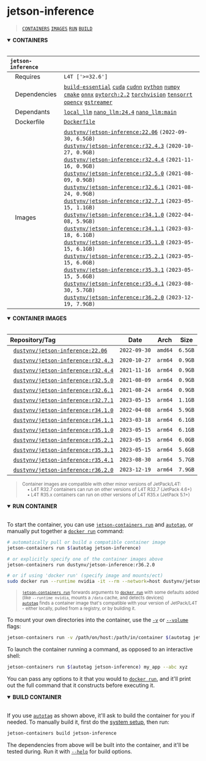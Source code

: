 # jetson-inference

> [`CONTAINERS`](#user-content-containers) [`IMAGES`](#user-content-images) [`RUN`](#user-content-run) [`BUILD`](#user-content-build)

<details open>
<summary><b><a id="containers">CONTAINERS</a></b></summary>
<br>

| **`jetson-inference`** | |
| :-- | :-- |
| &nbsp;&nbsp;&nbsp;Requires | `L4T ['>=32.6']` |
| &nbsp;&nbsp;&nbsp;Dependencies | [`build-essential`](/packages/build/build-essential) [`cuda`](/packages/cuda/cuda) [`cudnn`](/packages/cuda/cudnn) [`python`](/packages/build/python) [`numpy`](/packages/numpy) [`cmake`](/packages/build/cmake/cmake_pip) [`onnx`](/packages/onnx) [`pytorch:2.2`](/packages/pytorch) [`torchvision`](/packages/pytorch/torchvision) [`tensorrt`](/packages/tensorrt) [`opencv`](/packages/opencv) [`gstreamer`](/packages/gstreamer) |
| &nbsp;&nbsp;&nbsp;Dependants | [`local_llm`](/packages/llm/local_llm) [`nano_llm:24.4`](/packages/llm/nano_llm) [`nano_llm:main`](/packages/llm/nano_llm) |
| &nbsp;&nbsp;&nbsp;Dockerfile | [`Dockerfile`](Dockerfile) |
| &nbsp;&nbsp;&nbsp;Images | [`dustynv/jetson-inference:22.06`](https://hub.docker.com/r/dustynv/jetson-inference/tags) `(2022-09-30, 6.5GB)`<br>[`dustynv/jetson-inference:r32.4.3`](https://hub.docker.com/r/dustynv/jetson-inference/tags) `(2020-10-27, 0.9GB)`<br>[`dustynv/jetson-inference:r32.4.4`](https://hub.docker.com/r/dustynv/jetson-inference/tags) `(2021-11-16, 0.9GB)`<br>[`dustynv/jetson-inference:r32.5.0`](https://hub.docker.com/r/dustynv/jetson-inference/tags) `(2021-08-09, 0.9GB)`<br>[`dustynv/jetson-inference:r32.6.1`](https://hub.docker.com/r/dustynv/jetson-inference/tags) `(2021-08-24, 0.9GB)`<br>[`dustynv/jetson-inference:r32.7.1`](https://hub.docker.com/r/dustynv/jetson-inference/tags) `(2023-05-15, 1.1GB)`<br>[`dustynv/jetson-inference:r34.1.0`](https://hub.docker.com/r/dustynv/jetson-inference/tags) `(2022-04-08, 5.9GB)`<br>[`dustynv/jetson-inference:r34.1.1`](https://hub.docker.com/r/dustynv/jetson-inference/tags) `(2023-03-18, 6.1GB)`<br>[`dustynv/jetson-inference:r35.1.0`](https://hub.docker.com/r/dustynv/jetson-inference/tags) `(2023-05-15, 6.1GB)`<br>[`dustynv/jetson-inference:r35.2.1`](https://hub.docker.com/r/dustynv/jetson-inference/tags) `(2023-05-15, 6.0GB)`<br>[`dustynv/jetson-inference:r35.3.1`](https://hub.docker.com/r/dustynv/jetson-inference/tags) `(2023-05-15, 5.6GB)`<br>[`dustynv/jetson-inference:r35.4.1`](https://hub.docker.com/r/dustynv/jetson-inference/tags) `(2023-08-30, 5.7GB)`<br>[`dustynv/jetson-inference:r36.2.0`](https://hub.docker.com/r/dustynv/jetson-inference/tags) `(2023-12-19, 7.9GB)` |

</details>

<details open>
<summary><b><a id="images">CONTAINER IMAGES</a></b></summary>
<br>

| Repository/Tag | Date | Arch | Size |
| :-- | :--: | :--: | :--: |
| &nbsp;&nbsp;[`dustynv/jetson-inference:22.06`](https://hub.docker.com/r/dustynv/jetson-inference/tags) | `2022-09-30` | `amd64` | `6.5GB` |
| &nbsp;&nbsp;[`dustynv/jetson-inference:r32.4.3`](https://hub.docker.com/r/dustynv/jetson-inference/tags) | `2020-10-27` | `arm64` | `0.9GB` |
| &nbsp;&nbsp;[`dustynv/jetson-inference:r32.4.4`](https://hub.docker.com/r/dustynv/jetson-inference/tags) | `2021-11-16` | `arm64` | `0.9GB` |
| &nbsp;&nbsp;[`dustynv/jetson-inference:r32.5.0`](https://hub.docker.com/r/dustynv/jetson-inference/tags) | `2021-08-09` | `arm64` | `0.9GB` |
| &nbsp;&nbsp;[`dustynv/jetson-inference:r32.6.1`](https://hub.docker.com/r/dustynv/jetson-inference/tags) | `2021-08-24` | `arm64` | `0.9GB` |
| &nbsp;&nbsp;[`dustynv/jetson-inference:r32.7.1`](https://hub.docker.com/r/dustynv/jetson-inference/tags) | `2023-05-15` | `arm64` | `1.1GB` |
| &nbsp;&nbsp;[`dustynv/jetson-inference:r34.1.0`](https://hub.docker.com/r/dustynv/jetson-inference/tags) | `2022-04-08` | `arm64` | `5.9GB` |
| &nbsp;&nbsp;[`dustynv/jetson-inference:r34.1.1`](https://hub.docker.com/r/dustynv/jetson-inference/tags) | `2023-03-18` | `arm64` | `6.1GB` |
| &nbsp;&nbsp;[`dustynv/jetson-inference:r35.1.0`](https://hub.docker.com/r/dustynv/jetson-inference/tags) | `2023-05-15` | `arm64` | `6.1GB` |
| &nbsp;&nbsp;[`dustynv/jetson-inference:r35.2.1`](https://hub.docker.com/r/dustynv/jetson-inference/tags) | `2023-05-15` | `arm64` | `6.0GB` |
| &nbsp;&nbsp;[`dustynv/jetson-inference:r35.3.1`](https://hub.docker.com/r/dustynv/jetson-inference/tags) | `2023-05-15` | `arm64` | `5.6GB` |
| &nbsp;&nbsp;[`dustynv/jetson-inference:r35.4.1`](https://hub.docker.com/r/dustynv/jetson-inference/tags) | `2023-08-30` | `arm64` | `5.7GB` |
| &nbsp;&nbsp;[`dustynv/jetson-inference:r36.2.0`](https://hub.docker.com/r/dustynv/jetson-inference/tags) | `2023-12-19` | `arm64` | `7.9GB` |

> <sub>Container images are compatible with other minor versions of JetPack/L4T:</sub><br>
> <sub>&nbsp;&nbsp;&nbsp;&nbsp;• L4T R32.7 containers can run on other versions of L4T R32.7 (JetPack 4.6+)</sub><br>
> <sub>&nbsp;&nbsp;&nbsp;&nbsp;• L4T R35.x containers can run on other versions of L4T R35.x (JetPack 5.1+)</sub><br>
</details>

<details open>
<summary><b><a id="run">RUN CONTAINER</a></b></summary>
<br>

To start the container, you can use [`jetson-containers run`](/docs/run.md) and [`autotag`](/docs/run.md#autotag), or manually put together a [`docker run`](https://docs.docker.com/engine/reference/commandline/run/) command:
```bash
# automatically pull or build a compatible container image
jetson-containers run $(autotag jetson-inference)

# or explicitly specify one of the container images above
jetson-containers run dustynv/jetson-inference:r36.2.0

# or if using 'docker run' (specify image and mounts/ect)
sudo docker run --runtime nvidia -it --rm --network=host dustynv/jetson-inference:r36.2.0
```
> <sup>[`jetson-containers run`](/docs/run.md) forwards arguments to [`docker run`](https://docs.docker.com/engine/reference/commandline/run/) with some defaults added (like `--runtime nvidia`, mounts a `/data` cache, and detects devices)</sup><br>
> <sup>[`autotag`](/docs/run.md#autotag) finds a container image that's compatible with your version of JetPack/L4T - either locally, pulled from a registry, or by building it.</sup>

To mount your own directories into the container, use the [`-v`](https://docs.docker.com/engine/reference/commandline/run/#volume) or [`--volume`](https://docs.docker.com/engine/reference/commandline/run/#volume) flags:
```bash
jetson-containers run -v /path/on/host:/path/in/container $(autotag jetson-inference)
```
To launch the container running a command, as opposed to an interactive shell:
```bash
jetson-containers run $(autotag jetson-inference) my_app --abc xyz
```
You can pass any options to it that you would to [`docker run`](https://docs.docker.com/engine/reference/commandline/run/), and it'll print out the full command that it constructs before executing it.
</details>
<details open>
<summary><b><a id="build">BUILD CONTAINER</b></summary>
<br>

If you use [`autotag`](/docs/run.md#autotag) as shown above, it'll ask to build the container for you if needed.  To manually build it, first do the [system setup](/docs/setup.md), then run:
```bash
jetson-containers build jetson-inference
```
The dependencies from above will be built into the container, and it'll be tested during.  Run it with [`--help`](/jetson_containers/build.py) for build options.
</details>
